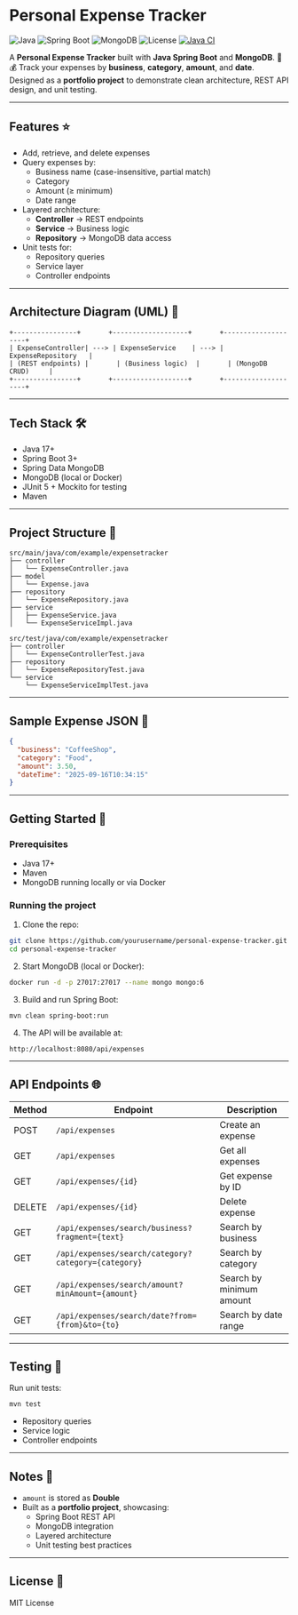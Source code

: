 # Personal Expense Tracker

![Java](https://img.shields.io/badge/Java-17+-blue)
![Spring Boot](https://img.shields.io/badge/Spring_Boot-3.2-green)
![MongoDB](https://img.shields.io/badge/MongoDB-6.0-green)
![License](https://img.shields.io/badge/License-MIT-yellow)
[![Java CI](https://github.com/chrisskan/expense-tracker/actions/workflows/main.yml/badge.svg)](https://github.com/chrisskan/expense-tracker/actions/workflows/main.yml)

A **Personal Expense Tracker** built with **Java Spring Boot** and **MongoDB**. 📝💰
Track your expenses by **business**, **category**, **amount**, and **date**.
Designed as a **portfolio project** to demonstrate clean architecture, REST API design, and unit testing.

---

## Features ⭐

- Add, retrieve, and delete expenses
- Query expenses by:
  - Business name (case-insensitive, partial match)
  - Category
  - Amount (≥ minimum)
  - Date range
- Layered architecture:
  - **Controller** → REST endpoints
  - **Service** → Business logic
  - **Repository** → MongoDB data access
- Unit tests for:
  - Repository queries
  - Service layer
  - Controller endpoints

---

## Architecture Diagram (UML) 📐

```text
+----------------+       +-------------------+       +--------------------+
| ExpenseController| ---> | ExpenseService    | ---> | ExpenseRepository   |
| (REST endpoints) |       | (Business logic)  |       | (MongoDB CRUD)     |
+----------------+       +-------------------+       +--------------------+
```

---

## Tech Stack 🛠️

- Java 17+
- Spring Boot 3+
- Spring Data MongoDB
- MongoDB (local or Docker)
- JUnit 5 + Mockito for testing
- Maven

---

## Project Structure 📂

```
src/main/java/com/example/expensetracker
├── controller
│   └── ExpenseController.java
├── model
│   └── Expense.java
├── repository
│   └── ExpenseRepository.java
├── service
│   ├── ExpenseService.java
│   └── ExpenseServiceImpl.java
```

```
src/test/java/com/example/expensetracker
├── controller
│   └── ExpenseControllerTest.java
├── repository
│   └── ExpenseRepositoryTest.java
└── service
    └── ExpenseServiceImplTest.java
```

---

## Sample Expense JSON 💾

```json
{
  "business": "CoffeeShop",
  "category": "Food",
  "amount": 3.50,
  "dateTime": "2025-09-16T10:34:15"
}
```

---

## Getting Started 🚀

### Prerequisites

- Java 17+
- Maven
- MongoDB running locally or via Docker

### Running the project

1. Clone the repo:

```bash
git clone https://github.com/yourusername/personal-expense-tracker.git
cd personal-expense-tracker
```

2. Start MongoDB (local or Docker):

```bash
docker run -d -p 27017:27017 --name mongo mongo:6
```

3. Build and run Spring Boot:

```bash
mvn clean spring-boot:run
```

4. The API will be available at:

```
http://localhost:8080/api/expenses
```

---

## API Endpoints 🌐

| Method | Endpoint | Description |
|--------|----------|-------------|
| POST   | `/api/expenses` | Create an expense |
| GET    | `/api/expenses` | Get all expenses |
| GET    | `/api/expenses/{id}` | Get expense by ID |
| DELETE | `/api/expenses/{id}` | Delete expense |
| GET    | `/api/expenses/search/business?fragment={text}` | Search by business |
| GET    | `/api/expenses/search/category?category={category}` | Search by category |
| GET    | `/api/expenses/search/amount?minAmount={amount}` | Search by minimum amount |
| GET    | `/api/expenses/search/date?from={from}&to={to}` | Search by date range |

---

## Testing 🧪

Run unit tests:

```bash
mvn test
```

- Repository queries
- Service logic
- Controller endpoints

---

## Notes 📝

- `amount` is stored as **Double**
- Built as a **portfolio project**, showcasing:
  - Spring Boot REST API
  - MongoDB integration
  - Layered architecture
  - Unit testing best practices

---

## License 📄

MIT License

